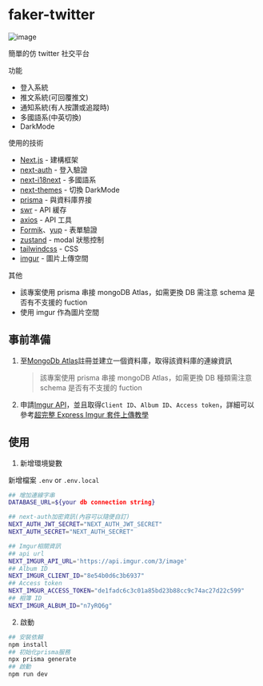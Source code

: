 # faker-twitter

![image](https://user-images.githubusercontent.com/34929382/229097034-a3c634b0-3512-40c0-8bac-f5510ec27a54.png)

簡單的仿 twitter 社交平台

功能

- 登入系統
- 推文系統(可回覆推文)
- 通知系統(有人按讚或追蹤時)
- 多國語系(中英切換)
- DarkMode

使用的技術

- [Next.js](https://github.com/vercel/next.js) - 建構框架
- [next-auth](https://github.com/nextauthjs/next-auth) - 登入驗證
- [next-i18next](https://github.com/i18next/next-i18next) - 多國語系
- [next-themes](https://github.com/pacocoursey/next-themes) - 切換 DarkMode
- [prisma](https://github.com/prisma/prisma) - 與資料庫界接
- [swr](https://github.com/vercel/swr) - API 緩存
- [axios](https://github.com/axios/axios) - API 工具
- [Formik](https://github.com/jaredpalmer/formik)、[yup](https://github.com/jquense/yup) - 表單驗證
- [zustand](https://github.com/pmndrs/zustand) - modal 狀態控制
- [tailwindcss](https://github.com/tailwindlabs/tailwindcss) - CSS
- [imgur](https://apidocs.imgur.com/) - 圖片上傳空間

其他

- 該專案使用 prisma 串接 mongoDB Atlas，如需更換 DB 需注意 schema 是否有不支援的 fuction
- 使用 imgur 作為圖片空間

## 事前準備

1. 至[MongoDb Atlas](https://www.mongodb.com/cloud)註冊並建立一個資料庫，取得該資料庫的連線資訊

   > 該專案使用 prisma 串接 mongoDB Atlas，如需更換 DB 種類需注意 schema 是否有不支援的 fuction

2. 申請[Imgur API](https://apidocs.imgur.com/)，並且取得`Client ID`、`Album ID`、`Access token`，詳細可以參考[超完整 Express Imgur 套件上傳教學](https://israynotarray.com/nodejs/20220517/432259079/)

## 使用

1. 新增環境變數

新增檔案 `.env` or `.env.local`

```bash
## 增加連線字串
DATABASE_URL=${your db connection string}

## next-auth加密資訊(內容可以隨便自訂)
NEXT_AUTH_JWT_SECRET="NEXT_AUTH_JWT_SECRET"
NEXT_AUTH_SECRET="NEXT_AUTH_SECRET"

## Imgur相關資訊
## api url
NEXT_IMGUR_API_URL='https://api.imgur.com/3/image'
## Album ID
NEXT_IMGUR_CLIENT_ID="8e54b0d6c3b6937"
## Access token
NEXT_IMGUR_ACCESS_TOKEN="de1fadc6c3c01a85bd23b88cc9c74ac27d22c599"
## 相簿 ID
NEXT_IMGUR_ALBUM_ID="n7yRQ6g"
```

2. 啟動

```bash
## 安裝依賴
npm install
## 初始化prisma服務
npx prisma generate
## 啟動
npm run dev
```
